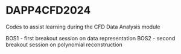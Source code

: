 # DAPP4CFD2024
Codes to assist learning during the CFD Data Analysis module

BOS1 - first breakout session on data representation
BOS2 - second breakout session on polynomial reconstruction
